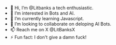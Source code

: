 - 👋 Hi, I’m @Litbanks a tech enthusiastic.
- 👀 I’m interested in Bots and AI.
- 🌱 I’m currently learning Javascript.
- 💞️ I’m looking to collaborate on deloping AI Bots.
- 📫 Reach me on X @LitBanksX 
- ⚡ Fun fact: I don't give a damn fuck!

<!---
Litbanks/Litbanks is a ✨ special ✨ repository because its `README.md` (this file) appears on your GitHub profile.
You can click the Preview link to take a look at your changes.
--->
